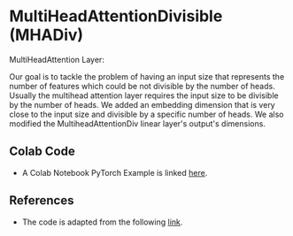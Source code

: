 # MultiHeadAttentionDivisible (MHADiv)
MultiHeadAttention Layer: 


Our goal is to tackle the problem of having an input size that represents the number of features which could be not divisible by the number of heads. Usually the multihead attention layer requires the input size to be divisible by the number of heads. We added an embedding dimension that is very close to the input size and divisible by a specific number of heads. We also modified the MultiheadAttentionDiv linear layer's output's dimensions. 


## Colab Code

- A Colab Notebook PyTorch Example is linked [here](https://colab.research.google.com/drive/1hVluyhBqicHS3I9lfqwhe57IP92zrurj?usp=sharing).

## References

- The code is adapted from the following [link](https://lightning.ai/docs/pytorch/stable/notebooks/course_UvA-DL/05-transformers-and-MH-attention.html#Set-Anomaly-Detection). 

